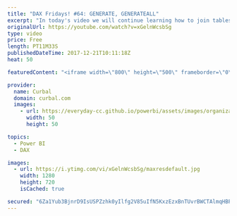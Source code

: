 ```yaml
---
title: "DAX Fridays! #64: GENERATE, GENERATEALL"
excerpt: "In today's video we will continue learning how to join tables using DAX. This time we will use GENERATE and GENERATEALL.  EXCEL SURVEY: https://1drv.ms/xs/s!Ar8CDNp8cGTcgjaHonN82T8I1jQT  PREVIOUS VIDEO:https://www.youtube.com/watch?v=mcQ_ZmuWvDs NEXT VIDEO:https://www.youtube.com/watch?v=TL81opk59aE"
originalUrl: https://youtube.com/watch?v=xGelnWcsbSg
type: video
price: Free
length: PT11M33S
publishedDateTime: 2017-12-21T10:11:18Z
heat: 50

featuredContent: "<iframe width=\"800\" height=\"500\" frameborder=\"0\" src=\"https://www.youtube.com/embed/xGelnWcsbSg\" allow=\"accelerometer; autoplay; encrypted-media; gyroscope; picture-in-picture\" allowfullscreen></iframe>"

provider:
  name: Curbal
  domain: curbal.com
  images:
    - url: https://everyday-cc.github.io/powerbi/assets/images/organizations/curbal.com-50x50.jpg
      width: 50
      height: 50

topics:
  - Power BI
  - DAX

images:
  - url: https://i.ytimg.com/vi/xGelnWcsbSg/maxresdefault.jpg
    width: 1280
    height: 720
    isCached: true

secured: "6Za1Yub3BjnrD9IsUSPZzhk0yIlfg2V85uIfN5KxzEzxBnTUvrBWCTAlmqHBPRJyZnqhC8jKVASLGedIDcmpTFb5WrelN9ttzcirmEpN+xgIFquVTu4Or/NSlifQTH5NTu4uZUH76vubuoc+zdHHXfvaT+JaRep7mtRizDWlf5iQjXL8J0FFzevDVtl4Oe8+shFvCxqyMfFOmdHpRzwZbaujGke3XfWo46wWFT9YVeQtAkQhbXmFTQapwPB7EMS+cwMkm1hfk7EHJxZ8vzn7HMTrw0WFW+2eF8GcKBJx/zvgkJU5LNMF58GXBdLBfcCx3lLLrTRubD8CvRKE30g/Hfei9e8h3ARbTIAyvohDgs2EgylGm2BgT9rzVy9iAQs5OOk391ydw3BF9quUzZmldpaSunW6MXo9nG5y8HFv+5k=;nLelH8f3UeS3UVqE5r9osw=="
---
```



